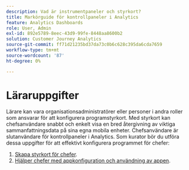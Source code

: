 ```yaml
---
description: Vad är instrumentpaneler och styrkort?
title: Markörguide för kontrollpaneler i Analytics
feature: Analytics Dashboards
role: User, Admin
exl-id: 892e5789-8eec-43d9-99fe-8448aa8600b2
solution: Customer Journey Analytics
source-git-commit: ff71d21235bd37da73c0b6c628c395da6cda7659
workflow-type: tm+mt
source-wordcount: '87'
ht-degree: 0%

---
```


# Läraruppgifter

Lärare kan vara organisationsadministratörer eller personer i andra roller som ansvarar för att konfigurera programstyrkort. Med styrkort kan chefsanvändare snabbt och enkelt visa en bred återgivning av viktiga sammanfattningsdata på sina egna mobila enheter. Chefsanvändare är slutanvändare för kontrollpaneler i Analytics. Som kurator bör du utföra dessa uppgifter för att effektivt konfigurera programmet för chefer:

1. [Skapa styrkort för chefer](/help/mobile-app/create-scorecard.md).
1. [Hjälper chefer med appkonfiguration och användning av appen](/help/mobile-app/set-up-execs.md).
